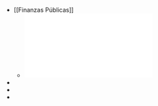 - [[Finanzas Públicas]]
	- ![El impacto de la deuda pública en el crecimiento económico ](../assets/Cuáles_son_las_principales_conclusiones_y_recomendaciones_del_estudio._1642170033236_0.pdf)
-
-
-